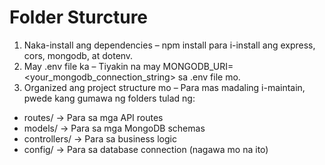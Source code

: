 # Folder Sturcture
1. Naka-install ang dependencies – npm install para i-install ang express, cors, mongodb, at dotenv.
2. May .env file ka – Tiyakin na may MONGODB_URI=<your_mongodb_connection_string> sa .env file mo.
3. Organized ang project structure mo – Para mas madaling i-maintain, pwede kang gumawa ng folders tulad ng:
- routes/ → Para sa mga API routes
- models/ → Para sa mga MongoDB schemas
- controllers/ → Para sa business logic
- config/ → Para sa database connection (nagawa mo na ito)
